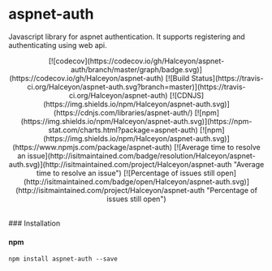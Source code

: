 # aspnet-auth
Javascript library for aspnet authentication.  It supports registering and authenticating using web api.

<p align="center">
[![codecov](https://codecov.io/gh/Halceyon/aspnet-auth/branch/master/graph/badge.svg)](https://codecov.io/gh/Halceyon/aspnet-auth)
[![Build Status](https://travis-ci.org/Halceyon/aspnet-auth.svg?branch=master)](https://travis-ci.org/Halceyon/aspnet-auth)
[![CDNJS](https://img.shields.io/npm/Halceyon/aspnet-auth.svg)](https://cdnjs.com/libraries/aspnet-auth/)
[![npm](https://img.shields.io/npm/Halceyon/aspnet-auth.svg)](https://npm-stat.com/charts.html?package=aspnet-auth)
[![npm](https://img.shields.io/npm/Halceyon/aspnet-auth.svg)](https://www.npmjs.com/package/aspnet-auth)
[![Average time to resolve an issue](http://isitmaintained.com/badge/resolution/Halceyon/aspnet-auth.svg)](http://isitmaintained.com/project/Halceyon/aspnet-auth "Average time to resolve an issue")
[![Percentage of issues still open](http://isitmaintained.com/badge/open/Halceyon/aspnet-auth.svg)](http://isitmaintained.com/project/Halceyon/aspnet-auth "Percentage of issues still open")
</p>
<br>
### Installation

#### npm

```
npm install aspnet-auth --save
```
